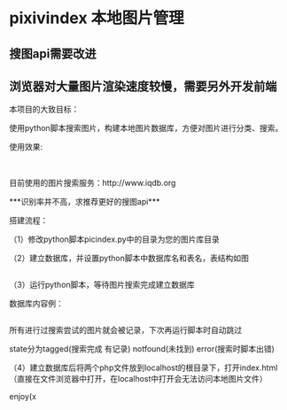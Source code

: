# pixivindex 本地图片管理
<h2>搜图api需要改进</h2>
<h2>浏览器对大量图片渲染速度较慢，需要另外开发前端</h2>
<div class="divider"></div>
<p>本项目的大致目标：</p>
<p>使用python脚本搜索图片，构建本地图片数据库，方便对图片进行分类、搜索。</p>
<p>使用效果:</p>
<img src="http://azusebox.moe/wp-content/uploads/2018/09/2018-09-12-5.png" alt="">
<img src="http://azusebox.moe/wp-content/uploads/2018/09/2018-09-12-6.png" alt="">

<p>目前使用的图片搜索服务：http://www.iqdb.org</p>
<p>***识别率并不高，求推荐更好的搜图api***</p>

<div class="divider"></div>
<p>搭建流程：</p>
<p>（1）修改python脚本picindex.py中的目录为您的图片库目录</p>
<p>（2）建立数据库，并设置python脚本中数据库名和表名，表结构如图</p>
<img src="http://azusebox.moe/wp-content/uploads/2018/09/2018-09-12-7.png" alt="">
<p>（3）运行python脚本，等待图片搜索完成建立数据库</p>
<p>     数据库内容例：</p>
<img src="http://azusebox.moe/wp-content/uploads/2018/09/2018-09-12-8.png" alt="">
<p>     所有进行过搜索尝试的图片就会被记录，下次再运行脚本时自动跳过</p>
<p>     state分为tagged(搜索完成 有记录) notfound(未找到) error(搜索时脚本出错)</p>
<p>（4）建立数据库后将两个php文件放到localhost的根目录下，打开index.html（直接在文件浏览器中打开，在localhost中打开会无法访问本地图片文件）</p>
<p>enjoy(x</p>

